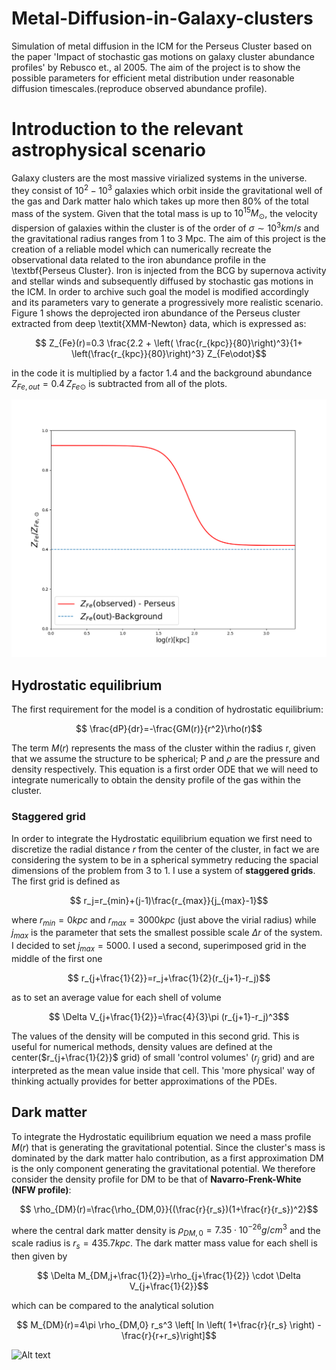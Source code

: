 # Metal-Diffusion-in-Galaxy-clusters
Simulation of metal diffusion in the ICM for the Perseus Cluster based on the paper 'Impact of stochastic gas motions on galaxy cluster abundance profiles' by Rebusco et., al 2005. The aim of the project is to show the possible parameters for efficient metal distribution under reasonable diffusion timescales.(reproduce observed abundance profile). 

# Introduction to the relevant astrophysical scenario
Galaxy clusters are the most massive virialized systems in the universe. they consist of $10^2 - 10^3$ galaxies which orbit inside the gravitational well of the gas and Dark matter halo which takes up more then $80 \%$ of the total mass of the system. Given that the total mass is up to $10^{15} M_\odot$, the velocity dispersion of galaxies within the cluster is of the order of $\sigma \sim 10^3 km/s$ and the gravitational radius ranges from 1 to 3 Mpc. The aim of this project is the creation of a reliable model which can numerically recreate the observational data related
to  the iron abundance profile in the \textbf{Perseus Cluster}. Iron is injected from the BCG by supernova activity and stellar winds and subsequently diffused by stochastic gas motions in the ICM. In order to archive such goal the model is modified accordingly and its parameters vary to generate a progressively more realistic scenario.
Figure 1 shows the deprojected iron abundance of the Perseus cluster extracted from deep \textit{XMM-Newton} data, which is expressed as:

$$  Z_{Fe}(r)=0.3  \frac{2.2 + \left( \frac{r_{kpc}}{80}\right)^3}{1+ \left(\frac{r_{kpc}}{80}\right)^3} Z_{Fe\odot}$$

in the code it is multiplied by a factor 1.4 and the background abundance $Z_{Fe,out}=0.4 \,Z_{Fe\odot}$ is subtracted from all of the plots.

![Alt text](plots/zfe_totti5.png?raw=true)

## Hydrostatic equilibrium
The first requirement for the model is a condition of hydrostatic equilibrium:

 $$   \frac{dP}{dr}=-\frac{GM(r)}{r^2}\rho(r)$$

The term $M(r)$ represents the mass of the cluster within the radius r, given that we assume the structure to be spherical; P and $\rho$ are the pressure and density respectively. This equation is a first order ODE that we will need to integrate numerically to obtain the density profile of the gas within the cluster.

### Staggered grid
In order to integrate the Hydrostatic equilibrium equation we first need to discretize the radial distance $r$ from the center of the cluster, in fact we are considering the system to be in a spherical symmetry reducing the spacial dimensions of the problem from 3 to 1. I use a system of **staggered grids**. The first grid is defined as

$$    r_j=r_{min}+(j-1)\frac{r_{max}}{j_{max}-1}$$

where $r_{min}=0kpc$ and $r_{max}=3000kpc$ (just above the virial radius) while $j_{max}$ is the parameter that sets the smallest possible scale $\Delta r$ of the system. I decided to set $j_{max}=5000$. I used a second, superimposed grid in the middle of the first one 

$$     r_{j+\frac{1}{2}}=r_j+\frac{1}{2}(r_{j+1}-r_j)$$

as to set an average value for each shell of volume

$$   \Delta V_{j+\frac{1}{2}}=\frac{4}{3}\pi (r_{j+1}-r_j)^3$$

The values of the density will be computed in this second grid. This is useful for numerical methods, density values are defined at the center($r_{j+\frac{1}{2}}$ grid) of small 'control volumes' ($r_j$ grid) and are interpreted as the mean value inside that cell. This 'more physical' way of thinking actually provides for better approximations of the PDEs.

## Dark matter
To integrate the Hydrostatic equilibrium equation we need a mass profile $M(r)$ that is generating the gravitational potential. Since the cluster's mass is dominated by the dark matter halo contribution, as a first approximation DM is the only component generating the gravitational potential. We therefore consider the density profile for DM to be that of **Navarro-Frenk-White (NFW profile)**:

$$    \rho_{DM}(r)=\frac{\rho_{DM,0}}{(\frac{r}{r_s})(1+\frac{r}{r_s})^2}$$

where the central dark matter density is $\rho_{DM,0}=7.35\cdot 10^{-26} g/cm^3$ and the scale radius is $r_s=435.7 kpc$.
The dark matter mass value for each shell is then given by

$$    \Delta M_{DM,j+\frac{1}{2}}=\rho_{j+\frac{1}{2}} \cdot \Delta V_{j+\frac{1}{2}}$$

which can be compared to the analytical solution

 $$   M_{DM}(r)=4\pi \rho_{DM,0} r_s^3 \left[ ln \left( 1+\frac{r}{r_s} \right) -\frac{r}{r+r_s}\right]$$

![Alt text](plots/masse(2).png?raw=true)

